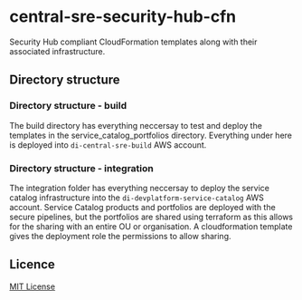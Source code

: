 # central-sre-security-hub-cfn
Security Hub compliant CloudFormation templates along with their associated infrastructure.

## Directory structure

### Directory structure - build

The build directory has everything neccersay to test and deploy the templates in the service_catalog_portfolios directory. Everything under here is deployed into `di-central-sre-build` AWS account.

### Directory structure - integration

The integration folder has everything neccersay to deploy the service catalog infrastructure into the `di-devplatform-service-catalog` AWS account. Service Catalog products and portfolios are deployed with the secure pipelines, but the portfolios are shared using terraform as this allows for the sharing with an entire OU or organisation. A cloudformation template gives the deployment role the permissions to allow sharing.

## Licence
[MIT License](LICENSE) 